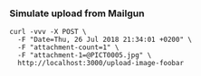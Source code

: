 
### Simulate upload from Mailgun

```
curl -vvv -X POST \
  -F "Date=Thu, 26 Jul 2018 21:34:01 +0200" \
  -F "attachment-count=1" \
  -F "attachment-1=@PICT0005.jpg" \
  http://localhost:3000/upload-image-foobar
```
